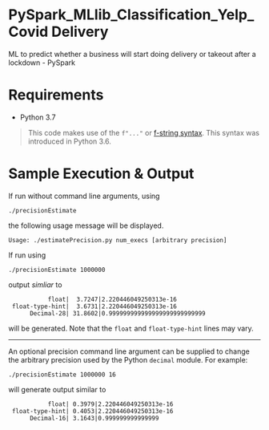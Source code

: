 # PySpark_MLlib_Classification_Yelp_Covid Delivery

ML to predict whether a business  will start doing delivery or takeout after a lockdown - PySpark

# Requirements

  * Python 3.7

> This code makes use of the `f"..."` or [f-string
> syntax](https://www.python.org/dev/peps/pep-0498/). This syntax was
> introduced in Python 3.6.


# Sample Execution & Output

If run without command line arguments, using

```
./precisionEstimate
```

the following usage message will be displayed.

```
Usage: ./estimatePrecision.py num_execs [arbitrary precision]
```

If run using

```
./precisionEstimate 1000000
```

output *simliar* to

```
           float|  3.7247|2.220446049250313e-16
 float-type-hint|  3.6731|2.220446049250313e-16
      Decimal-28| 31.8602|0.999999999999999999999999999
```

will be generated. Note that the `float` and `float-type-hint` lines may vary.

---

An optional precision command line argument can be supplied to change the
arbitrary precision used by the Python `decimal` module. For example:

```
./precisionEstimate 1000000 16
```

will generate output similar to

```
           float| 0.3979|2.220446049250313e-16
 float-type-hint| 0.4053|2.220446049250313e-16
      Decimal-16| 3.1643|0.999999999999999
```

